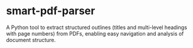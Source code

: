# smart-pdf-parser
A Python tool to extract structured outlines (titles and multi-level headings with page numbers) from PDFs, enabling easy navigation and analysis of document structure.
